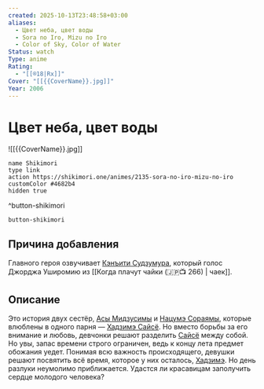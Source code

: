 ```yaml
---
created: 2025-10-13T23:48:58+03:00
aliases:
  - Цвет неба, цвет воды
  - Sora no Iro, Mizu no Iro
  - Color of Sky, Color of Water
Status: watch
Type: anime
Rating:
  - "[[®️18|Rx]]"
Cover: "[[{{CoverName}}.jpg]]"
Year: 2006
---
```


# Цвет неба, цвет воды

![[{{CoverName}}.jpg]]



```button
name Shikimori
type link
action https://shikimori.one/animes/2135-sora-no-iro-mizu-no-iro
customColor #4682b4
hidden true
```
^button-shikimori





`button-shikimori`

## Причина добавления

Главного героя озвучивает [Кэнъити Судзумура](https://shikimori.one/people/5-kenichi-suzumura), который голос Джорджа Уширомию из [[Когда плачут чайки (🇯🇵📺 266) | чаек]].


## Описание

Это история двух сестёр, [Асы Мидзусимы](https://shikimori.one/characters/7388-asa-mizushima) и [Нацумэ Сораямы](https://shikimori.one/characters/7389-natsume-sorayama), которые влюблены в одного парня — [Хадзимэ Сайсё](https://shikimori.one/characters/14963-hajime-saisho). Но вместо борьбы за его внимание и любовь, девчонки решают разделить [Сайсё](https://shikimori.one/characters/14963-hajime-saisho) между собой. Но увы, запас времени строго ограничен, ведь к концу лета предмет обожания уедет. Понимая всю важность происходящего, девушки решают посвятить всё время, которое у них осталось, [Хадзимэ](https://shikimori.one/characters/14963-hajime-saisho). Но день разлуки неумолимо приближается. Удастся ли красавицам заполучить сердце молодого человека?
